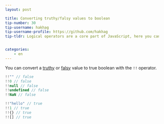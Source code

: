 ```yaml
---
layout: post

title: Converting truthy/falsy values to boolean
tip-number: 30
tip-username: hakhag
tip-username-profile: https://github.com/hakhag
tip-tldr: Logical operators are a core part of JavaScript, here you can see a a way you always get a true or false no matter what was given to it.


categories:
    - en
---
```


You can convert a [truthy](https://developer.mozilla.org/en-US/docs/Glossary/Truthy) or [falsy](https://developer.mozilla.org/en-US/docs/Glossary/Falsy) value to true boolean with the `!!` operator.

```js
!!"" // false
!!0 // false
!!null // false
!!undefined // false
!!NaN // false

!!"hello" // true
!!1 // true
!!{} // true
!![] // true
```

